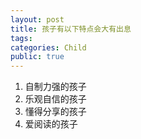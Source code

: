 ```yaml
---
layout: post
title: 孩子有以下特点会大有出息
tags: 
categories: Child
public: true
---
```

1. 自制力强的孩子
1. 乐观自信的孩子
1. 懂得分享的孩子
1. 爱阅读的孩子